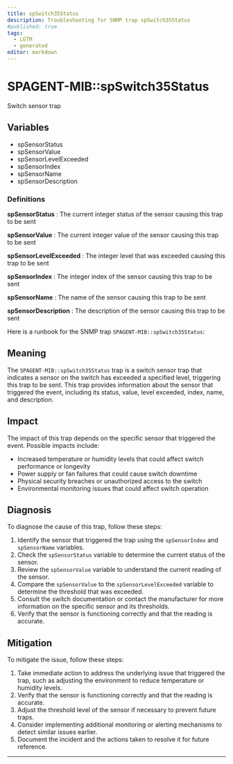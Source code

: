 ```yaml
---
title: spSwitch35Status
description: Troubleshooting for SNMP trap spSwitch35Status
#published: true
tags:
  - LGTM
  - generated
editor: markdown
---
```


# SPAGENT-MIB::spSwitch35Status 

Switch sensor trap 


## Variables


  - spSensorStatus
  - spSensorValue
  - spSensorLevelExceeded
  - spSensorIndex
  - spSensorName
  - spSensorDescription 

### Definitions 


**spSensorStatus** 
: The current integer status of the sensor causing this trap to be sent 

**spSensorValue** 
: The current integer value of the sensor causing this trap to be sent 

**spSensorLevelExceeded** 
: The integer level that was exceeded causing this trap to be sent 

**spSensorIndex** 
: The integer index of the sensor causing this trap to be sent 

**spSensorName** 
: The name of the sensor causing this trap to be sent 

**spSensorDescription** 
: The description of the sensor causing this trap to be sent 


Here is a runbook for the SNMP trap `SPAGENT-MIB::spSwitch35Status`:

## Meaning

The `SPAGENT-MIB::spSwitch35Status` trap is a switch sensor trap that indicates a sensor on the switch has exceeded a specified level, triggering this trap to be sent. This trap provides information about the sensor that triggered the event, including its status, value, level exceeded, index, name, and description.

## Impact

The impact of this trap depends on the specific sensor that triggered the event. Possible impacts include:

* Increased temperature or humidity levels that could affect switch performance or longevity
* Power supply or fan failures that could cause switch downtime
* Physical security breaches or unauthorized access to the switch
* Environmental monitoring issues that could affect switch operation

## Diagnosis

To diagnose the cause of this trap, follow these steps:

1. Identify the sensor that triggered the trap using the `spSensorIndex` and `spSensorName` variables.
2. Check the `spSensorStatus` variable to determine the current status of the sensor.
3. Review the `spSensorValue` variable to understand the current reading of the sensor.
4. Compare the `spSensorValue` to the `spSensorLevelExceeded` variable to determine the threshold that was exceeded.
5. Consult the switch documentation or contact the manufacturer for more information on the specific sensor and its thresholds.
6. Verify that the sensor is functioning correctly and that the reading is accurate.

## Mitigation

To mitigate the issue, follow these steps:

1. Take immediate action to address the underlying issue that triggered the trap, such as adjusting the environment to reduce temperature or humidity levels.
2. Verify that the sensor is functioning correctly and that the reading is accurate.
3. Adjust the threshold level of the sensor if necessary to prevent future traps.
4. Consider implementing additional monitoring or alerting mechanisms to detect similar issues earlier.
5. Document the incident and the actions taken to resolve it for future reference.
---




